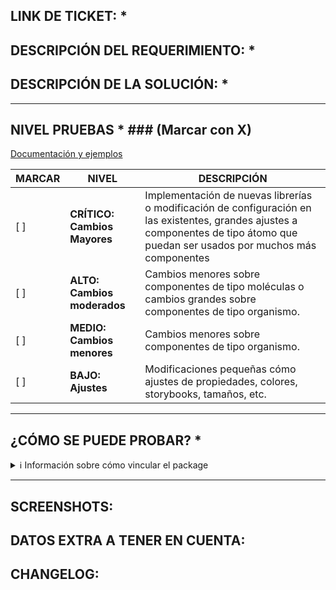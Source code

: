 ## LINK DE TICKET: *

## DESCRIPCIÓN DEL REQUERIMIENTO: *

## DESCRIPCIÓN DE LA SOLUCIÓN: *

---

## NIVEL PRUEBAS * ### (Marcar con X)

[Documentación y ejemplos](#)

| MARCAR | NIVEL                     | DESCRIPCIÓN                                                                                                                                  |
|--------|---------------------------|----------------------------------------------------------------------------------------------------------------------------------------------|
| [ ]    | **CRÍTICO: Cambios Mayores**  | Implementación de nuevas librerías o modificación de configuración en las existentes, grandes ajustes a componentes de tipo átomo que puedan ser usados por muchos más componentes
| [ ]    | **ALTO: Cambios moderados**   | Cambios menores sobre componentes de tipo moléculas o cambios grandes sobre componentes de tipo organismo.
| [ ]    | **MEDIO: Cambios menores**    | Cambios menores sobre componentes de tipo organismo.            
| [ ]    | **BAJO: Ajustes**             | Modificaciones pequeñas cómo ajustes de propiedades, colores, storybooks, tamaños, etc.

---

## ¿CÓMO SE PUEDE PROBAR? *

<details>
<summary>ℹ️ Información sobre cómo vincular el package</summary>

> **Nota:** Para vincular el package correctamente, asegurarse de contar con [yalc instalado](https://github.com/wclr/yalc)  
> y ejecutar los siguientes comandos desde la raíz del proyecto:
> ```bash
> npm run build
> yalc publish
> ```
> Luego deberemos dirigirnos a la APP con la cuál queramos vincular el package y ejecutar los siguientes comandos:
> ```bash
> yalc add @janiscommerce/ui-native
> npm i --legacy-peer-deps
> ```
</details>

---

## SCREENSHOTS:

## DATOS EXTRA A TENER EN CUENTA:

## CHANGELOG:

